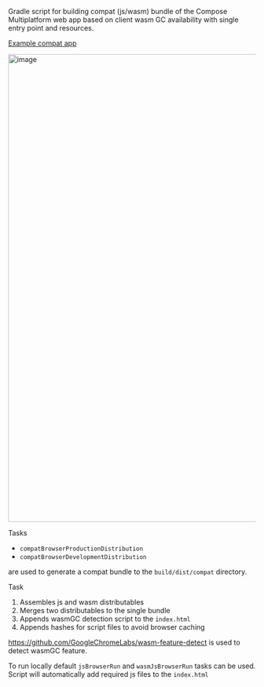 
Gradle script for building compat (js/wasm) bundle of the Compose Multiplatform web app based on client wasm GC availability
with single entry point and resources.

[Example compat app](https://alexzhirkevich.github.io/compose-web-compat/)

<img width="953" alt="image" src="https://github.com/alexzhirkevich/compose-web-compat/assets/63979218/af7f72b1-c238-4954-b461-572d0aabd509">

Tasks 
- `compatBrowserProductionDistribution`
- `compatBrowserDevelopmentDistribution`

 are used to generate a compat bundle to the `build/dist/compat` directory. 

Task 
1. Assembles js and wasm distributables
2. Merges two distributables to the single bundle
3. Appends wasmGC detection script to the `index.html`
4. Appends hashes for script files to avoid browser caching

https://github.com/GoogleChromeLabs/wasm-feature-detect is used to detect wasmGC feature.

To run locally default `jsBrowserRun` and `wasmJsBrowserRun` tasks can be used. Script will automatically add required js files to the `index.html`


